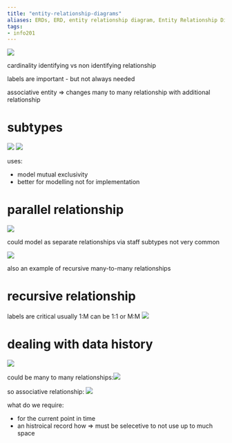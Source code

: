 ```yaml
---
title: "entity-relationship-diagrams"
aliases: ERDs, ERD, entity relationship diagram, Entity Relationship Diagram
tags: 
- info201
---
```


![](https://i.imgur.com/SIgTzZ5.png)

cardinality
identifying vs non identifying relationship

labels are important - but not always needed

associative entity => changes many to many relationship with additional relationship

# subtypes
![](https://i.imgur.com/5sgPCxO.png)
![](https://i.imgur.com/Q0jMI3b.png)

uses:
- model mutual exclusivity
- better for modelling not for implementation

# parallel relationship
![](https://i.imgur.com/UJXPI1l.png)

could model as separate relationships via staff subtypes
not very common

![](https://i.imgur.com/niEL1Y2.png)

also an example of recursive many-to-many relationships

# recursive relationship
labels are critical
usually 1:M can be 1:1 or M:M
![](https://i.imgur.com/CaEgEkp.png)

# dealing with data history
![](https://i.imgur.com/cohxggK.png)

could be many to many relationships:![](https://i.imgur.com/g4ynsh2.png)

so associative relationship: ![](https://i.imgur.com/NXxsJRl.png)

what do we require:
- for the current point in time
- an histroical record how ⇒ must be selecetive to not use up to much space
